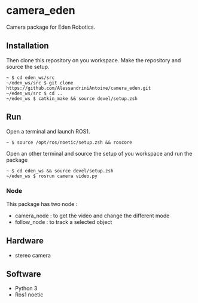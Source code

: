 # camera_eden

Camera package for Eden Robotics.

## Installation

Then clone this repository on you workspace. Make the repository and source the setup.

```console
~ $ cd eden_ws/src
~/eden_ws/src $ git clone https://github.com/AlessandriniAntoine/camera_eden.git
~/eden_ws/src $ cd ..
~/eden_ws $ catkin_make && source devel/setup.zsh
```

## Run

Open a terminal and launch ROS1.

```console
~ $ source /opt/ros/noetic/setup.zsh && roscore 
```

Open an other terminal and source the setup of you workspace and run the package

```console
~ $ cd eden_ws && source devel/setup.zsh
~/eden_ws $ rosrun camera video.py
```

### Node

This package has two node :

- camera_node : to get the video and change the different mode
- follow_node : to track a selected object

## Hardware

- stereo camera

## Software

- Python 3
- Ros1 noetic
